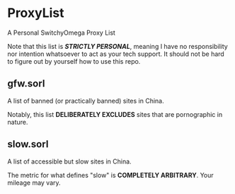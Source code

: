 # ProxyList
A Personal SwitchyOmega Proxy List

Note that this list is ***STRICTLY PERSONAL***, meaning I have no responsibility nor intention whatsoever to act as your tech support. It should not be hard to figure out by yourself how to use this repo.

## gfw.sorl
A list of banned (or practically banned) sites in China.

Notably, this list **DELIBERATELY EXCLUDES** sites that are pornographic in nature.

## slow.sorl
A list of accessible but slow sites in China.

The metric for what defines "slow" is **COMPLETELY ARBITRARY**. Your mileage may vary.
